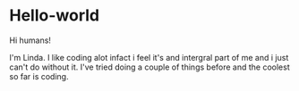 # Hello-world

Hi humans!

I'm Linda. I like coding alot infact i feel it's and intergral
part of me and i just can't do without it.
I've tried doing a couple of things before and the coolest so far is coding.
